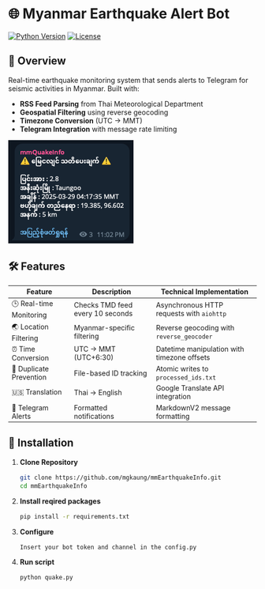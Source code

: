 # 🌐 Myanmar Earthquake Alert Bot

[![Python Version](https://img.shields.io/badge/Python-3.12%2B-blue)](https://www.python.org/)
[![License](https://img.shields.io/badge/License-MIT-green)](LICENSE)

## 📖 Overview
Real-time earthquake monitoring system that sends alerts to Telegram for seismic activities in Myanmar. Built with:  
- **RSS Feed Parsing** from Thai Meteorological Department
- **Geospatial Filtering** using reverse geocoding
- **Timezone Conversion** (UTC → MMT)
- **Telegram Integration** with message rate limiting

![Demo](demo.png)

## 🛠 Features
| Feature | Description | Technical Implementation |
|---------|-------------|--------------------------|
| 🕒 Real-time Monitoring | Checks TMD feed every 10 seconds | Asynchronous HTTP requests with `aiohttp` |
| 🌏 Location Filtering | Myanmar-specific filtering | Reverse geocoding with `reverse_geocoder` |
| ⏰ Time Conversion | UTC → MMT (UTC+6:30) | Datetime manipulation with timezone offsets |
| 🔄 Duplicate Prevention | File-based ID tracking | Atomic writes to `processed_ids.txt` |
| 🇺🇸 Translation | Thai → English | Google Translate API integration |
| 📱 Telegram Alerts | Formatted notifications | MarkdownV2 message formatting |

## 📲 Installation
1. **Clone Repository**
   ```bash
   git clone https://github.com/mgkaung/mmEarthquakeInfo.git
   cd mmEarthquakeInfo
2. **Install reqired packages**
   ```bash   
   pip install -r requirements.txt
3. **Configure**
   ```bash
   Insert your bot token and channel in the config.py  
4. **Run script**
   ```bash
   python quake.py  
